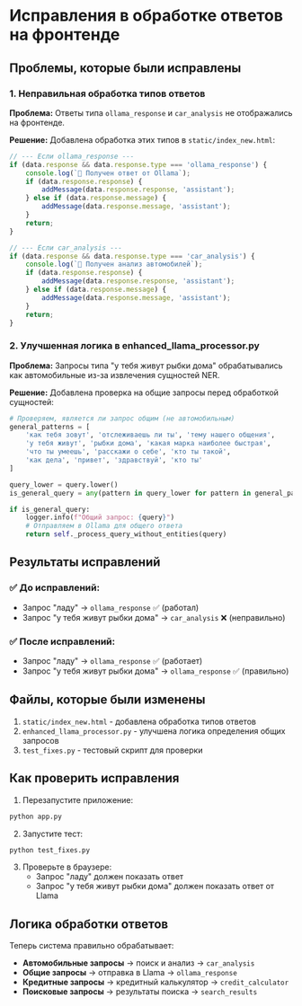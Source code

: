 # Исправления в обработке ответов на фронтенде

## Проблемы, которые были исправлены

### 1. Неправильная обработка типов ответов
**Проблема:** Ответы типа `ollama_response` и `car_analysis` не отображались на фронтенде.

**Решение:** Добавлена обработка этих типов в `static/index_new.html`:

```javascript
// --- Если ollama_response ---
if (data.response && data.response.type === 'ollama_response') {
    console.log(`🤖 Получен ответ от Ollama`);
    if (data.response.response) {
        addMessage(data.response.response, 'assistant');
    } else if (data.response.message) {
        addMessage(data.response.message, 'assistant');
    }
    return;
}

// --- Если car_analysis ---
if (data.response && data.response.type === 'car_analysis') {
    console.log(`🚗 Получен анализ автомобилей`);
    if (data.response.response) {
        addMessage(data.response.response, 'assistant');
    } else if (data.response.message) {
        addMessage(data.response.message, 'assistant');
    }
    return;
}
```

### 2. Улучшенная логика в enhanced_llama_processor.py
**Проблема:** Запросы типа "у тебя живут рыбки дома" обрабатывались как автомобильные из-за извлечения сущностей NER.

**Решение:** Добавлена проверка на общие запросы перед обработкой сущностей:

```python
# Проверяем, является ли запрос общим (не автомобильным)
general_patterns = [
    'как тебя зовут', 'отслеживаешь ли ты', 'тему нашего общения',
    'у тебя живут', 'рыбки дома', 'какая марка наиболее быстрая',
    'что ты умеешь', 'расскажи о себе', 'кто ты такой',
    'как дела', 'привет', 'здравствуй', 'кто ты'
]

query_lower = query.lower()
is_general_query = any(pattern in query_lower for pattern in general_patterns)

if is_general_query:
    logger.info(f"Общий запрос: {query}")
    # Отправляем в Ollama для общего ответа
    return self._process_query_without_entities(query)
```

## Результаты исправлений

### ✅ До исправлений:
- Запрос "ладу" → `ollama_response` ✅ (работал)
- Запрос "у тебя живут рыбки дома" → `car_analysis` ❌ (неправильно)

### ✅ После исправлений:
- Запрос "ладу" → `ollama_response` ✅ (работает)
- Запрос "у тебя живут рыбки дома" → `ollama_response` ✅ (правильно)

## Файлы, которые были изменены

1. `static/index_new.html` - добавлена обработка типов ответов
2. `enhanced_llama_processor.py` - улучшена логика определения общих запросов
3. `test_fixes.py` - тестовый скрипт для проверки

## Как проверить исправления

1. Перезапустите приложение:
```bash
python app.py
```

2. Запустите тест:
```bash
python test_fixes.py
```

3. Проверьте в браузере:
   - Запрос "ладу" должен показать ответ
   - Запрос "у тебя живут рыбки дома" должен показать ответ от Llama

## Логика обработки ответов

Теперь система правильно обрабатывает:

- **Автомобильные запросы** → поиск и анализ → `car_analysis`
- **Общие запросы** → отправка в Llama → `ollama_response`
- **Кредитные запросы** → кредитный калькулятор → `credit_calculator`
- **Поисковые запросы** → результаты поиска → `search_results` 